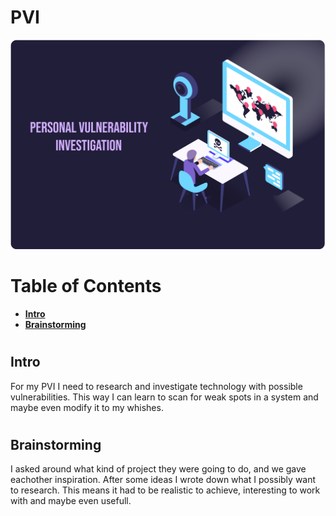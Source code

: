 #

# **PVI**
![](https://github.com/wendelaQuist/Cyber_security/blob/main/Pictures/PVI/Front%20page.png?raw=true)

# Table of Contents
- [**Intro**](#intro)
- [**Brainstorming**](#brainstorming)

#

## Intro
For my PVI I need to research and investigate technology with possible vulnerabilities. This way I can learn to scan for weak spots in a system and maybe even modify it to my whishes.

#

## Brainstorming
I asked around what kind of project they were going to do, and we gave eachother inspiration. After some ideas I wrote down what I possibly want to research. This means it had to be realistic to achieve, interesting to work with and maybe even usefull. 

